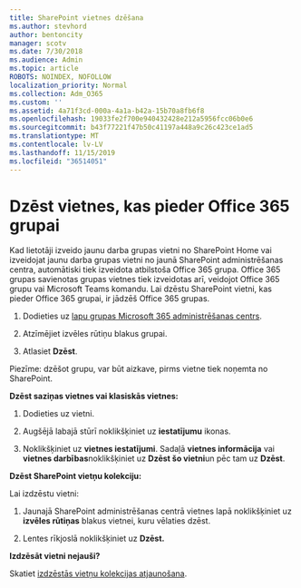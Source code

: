 ```yaml
---
title: SharePoint vietnes dzēšana
ms.author: stevhord
author: bentoncity
manager: scotv
ms.date: 7/30/2018
ms.audience: Admin
ms.topic: article
ROBOTS: NOINDEX, NOFOLLOW
localization_priority: Normal
ms.collection: Adm_O365
ms.custom: ''
ms.assetid: 4a71f3cd-000a-4a1a-b42a-15b70a8fb6f8
ms.openlocfilehash: 19033fe2f700e940432428e212a5956fcc06b0e6
ms.sourcegitcommit: b43f77221f47b50c41197a448a9c26c423ce1ad5
ms.translationtype: MT
ms.contentlocale: lv-LV
ms.lasthandoff: 11/15/2019
ms.locfileid: "36514051"
---
```

# <a name="delete-sites-that-belong-to-an-office-365-group"></a>Dzēst vietnes, kas pieder Office 365 grupai

Kad lietotāji izveido jaunu darba grupas vietni no SharePoint Home vai izveidojat jaunu darba grupas vietni no jaunā SharePoint administrēšanas centra, automātiski tiek izveidota atbilstoša Office 365 grupa. Office 365 grupas savienotas grupas vietnes tiek izveidotas arī, veidojot Office 365 grupu vai Microsoft Teams komandu. Lai dzēstu SharePoint vietni, kas pieder Office 365 grupai, ir jādzēš Office 365 grupas. 
  
1. Dodieties uz [lapu grupas Microsoft 365 administrēšanas centrs](https://portal.office.com/adminportal/home#/groups).
    
2. Atzīmējiet izvēles rūtiņu blakus grupai.
    
3. Atlasiet **Dzēst**.
    
Piezīme: dzēšot grupu, var būt aizkave, pirms vietne tiek noņemta no SharePoint.
  
**Dzēst saziņas vietnes vai klasiskās vietnes:**

1. Dodieties uz vietni.
  
2. Augšējā labajā stūrī noklikšķiniet uz **iestatījumu** ikonas. 
  
3. Noklikšķiniet uz **vietnes iestatījumi**. Sadaļā **vietnes informācija** vai **vietnes darbības**noklikšķiniet uz **Dzēst šo vietni**un pēc tam uz **Dzēst**.
  
**Dzēst SharePoint vietņu kolekciju:**

Lai izdzēstu vietni:
  
1. Jaunajā SharePoint administrēšanas centrā vietnes lapā noklikšķiniet uz **izvēles rūtiņas** blakus vietnei, kuru vēlaties dzēst. 
    
2. Lentes rīkjoslā noklikšķiniet uz **Dzēst.**
    
**Izdzēsāt vietni nejauši?**

Skatiet [izdzēstās vietņu kolekcijas atjaunošana](https://go.microsoft.com/fwlink/?linkid=867660).
  

